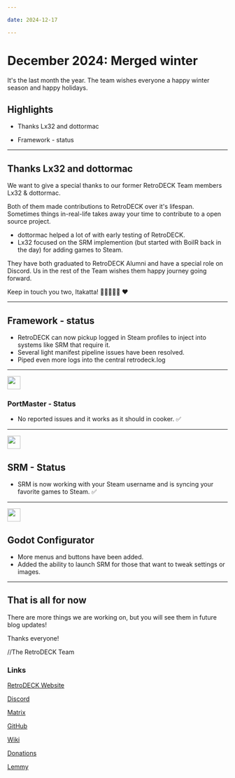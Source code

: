 ```yaml
--- 

date: 2024-12-17 

--- 
```


  

# December 2024: Merged winter 

It's the last month the year. 
The team wishes everyone a happy winter season and happy holidays. 

## Highlights 

- Thanks Lx32 and dottormac

- Framework - status

<!-- more --> 

--- 

## Thanks Lx32 and dottormac

We want to give a special thanks to our former RetroDECK Team members Lx32 & dottormac. 

Both of them made contributions to RetroDECK over it's lifespan. Sometimes things in-real-life takes away your time to contribute to a open source project. 

- dottormac helped a lot of with early testing of RetroDECK.
- Lx32 focused on the SRM implemention (but started with BoilR back in the day) for adding games to Steam. 

They have both graduated to RetroDECK Alumni and have a special role on Discord.
Us in the rest of the Team wishes them happy journey going forward. 

Keep in touch you two, Itakatta! 🤌🍕🍝🍌🤌 ❤️

--- 

## Framework - status

- RetroDECK can now pickup logged in Steam profiles to inject into systems like SRM that require it. 
- Several light manifest pipeline issues have been resolved. 
- Piped even more logs into the central retrodeck.log

--- 

<img src="../../../portmaster.png" width="30"> 

### PortMaster - Status

- No reported issues and it works as it should in cooker. ✅ 

--- 

<img src="../../../srm.png" width="30">   

## SRM - Status 

- SRM is now working with your Steam username and is syncing your favorite games to Steam. ✅

--- 

<img src="../../../godot.png" width="30">   
  
## Godot Configurator 

- More menus and buttons have been added.
- Added the ability to launch SRM for those that want to tweak settings or images. 

--- 

## That is all for now 

There are more things we are working on, but you will see them in future blog updates!
  
Thanks everyone! 

//The RetroDECK Team 

### Links 

[RetroDECK Website](https://retrodeck.net/)  
  
[Discord](https://discord.gg/WDc5C9YWMx) 

[Matrix](https://matrix.to/#/#retrodeck:matrix.org) 

[GitHub](https://github.com/XargonWan/RetroDECK) 

[Wiki](https://github.com/XargonWan/RetroDECK/wiki) 

[Donations](https://retrodeck.readthedocs.io/en/latest/wiki_about/donations-licenses/) 

[Lemmy](https://lemmy.zip/c/retrodeck) 
